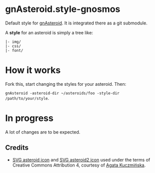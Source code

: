 # gnAsteroid.style-gnosmos

Default style for [gnAsteroid](https://github.com/grepsuzette/gnAsteroid).
It is integrated there as a git submodule.

A **style** for an asteroid is simply a tree like:

```
|- img/
|- css/
|- font/
```

# How it works

Fork this, start changing the styles for your asteroid. Then:

`gnAsteroid -asteroid-dir ~/asteroids/foo -style-dir /path/to/your/style`.

# In progress

A lot of changes are to be expected.

## Credits

- [SVG asteroid icon](https://iconduck.com/icons/169509/asteroid) and [SVG
  asteroid2 icon](https://iconduck.com/icons/169430/asteroid-2) used under the
terms of Creative Commons Attribution 4, courtesy of [Agata
Kuczmińska](https://iconduck.com/designers/agata-kuczminska).
